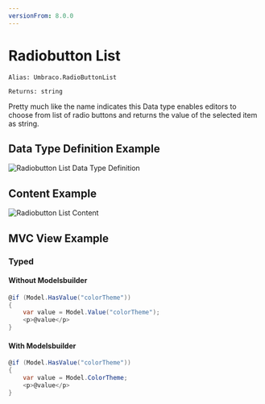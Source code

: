 ```yaml
---
versionFrom: 8.0.0
---
```


# Radiobutton List

`Alias: Umbraco.RadioButtonList`

`Returns: string`

Pretty much like the name indicates this Data type enables editors to choose from list of radio buttons and returns the value of the selected item as string.

## Data Type Definition Example

![Radiobutton List Data Type Definition](images/RadioButton-List-DataType-v8.png)

## Content Example 

![Radiobutton List Content](images/RadioButton-List-Content-v8.png)

## MVC View Example

### Typed

#### Without Modelsbuilder
```csharp 
@if (Model.HasValue("colorTheme"))
{
    var value = Model.Value("colorTheme");
    <p>@value</p>
}
```

#### With Modelsbuilder
```csharp 
@if (Model.HasValue("colorTheme"))
{
    var value = Model.ColorTheme;
    <p>@value</p>
}
```




